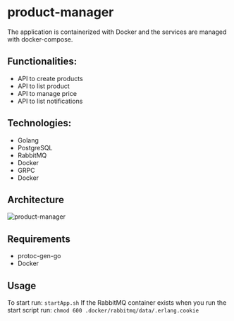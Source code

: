 # product-manager
The application is containerized with Docker and the services are managed with docker-compose.

## Functionalities:
- API to create products
- API to list product
- API to manage price
- API to list notifications

## Technologies:
- Golang
- PostgreSQL
- RabbitMQ
- Docker
- GRPC
- Docker

## Architecture
![product-manager](https://imgur.com/R5GzOVW)
## Requirements
- protoc-gen-go
- Docker

## Usage
To start run: `startApp.sh`
If the RabbitMQ container exists when you run the start script run: `chmod 600 .docker/rabbitmq/data/.erlang.cookie`

